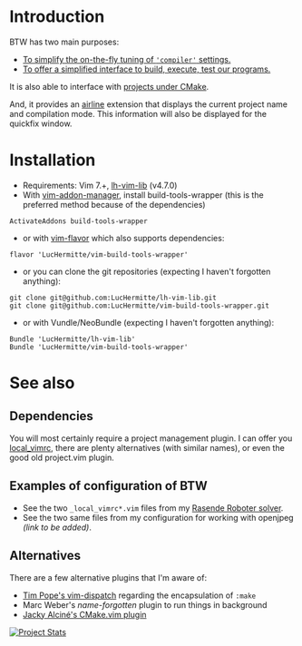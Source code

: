 # Introduction

BTW has two main purposes:
  * [To simplify the on-the-fly tuning of `'compiler'` settings.](doc/filter.md)
  * [To offer a simplified interface to build, execute, test our programs.](doc/make_run.md)

It is also able to interface with [projects under CMake](doc/cmake.md).

And, it provides an [airline](https://github.com/bling/vim-airline) extension
that displays the current project name and compilation mode. This information
will also be displayed for the quickfix window.

# Installation
  * Requirements: Vim 7.+, [lh-vim-lib](http://github.com/LucHermitte/lh-vim-lib) (v4.7.0)
  * With [vim-addon-manager](https://github.com/MarcWeber/vim-addon-manager), install build-tools-wrapper (this is the preferred method because of the dependencies)
```vim
ActivateAddons build-tools-wrapper
```
  * or with [vim-flavor](http://github.com/kana/vim-flavor) which also supports
    dependencies:
```
flavor 'LucHermitte/vim-build-tools-wrapper'
```
  * or you can clone the git repositories (expecting I haven't forgotten anything):
```vim
git clone git@github.com:LucHermitte/lh-vim-lib.git
git clone git@github.com:LucHermitte/vim-build-tools-wrapper.git
```
  * or with Vundle/NeoBundle (expecting I haven't forgotten anything):
```vim
Bundle 'LucHermitte/lh-vim-lib'
Bundle 'LucHermitte/vim-build-tools-wrapper'
```

# See also

## Dependencies

You will most certainly require a project management plugin. I can offer you [local\_vimrc](http://github.com/LucHermitte/local_vimrc), there are plenty alternatives (with similar names), or even the good old project.vim plugin.

## Examples of configuration of BTW

  * See the two `_local_vimrc*.vim` files from my [Rasende Roboter solver](http://github.com/LucHermitte/Rasende).
  * See the two same files from my configuration for working with openjpeg _(link to be added)_.

## Alternatives
There are a few alternative plugins that I'm aware of:
  * [Tim Pope's vim-dispatch](http://github.com/tpope/vim-dispatch) regarding the encapsulation of `:make`
  * Marc Weber's _name-forgotten_ plugin to run things in background
  * [Jacky Alciné's CMake.vim plugin](http://jalcine.github.io/cmake.vim/)

[![Project Stats](https://www.openhub.net/p/21020/widgets/project_thin_badge.gif)](https://www.openhub.net/p/21020)
